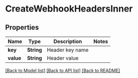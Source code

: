 # CreateWebhookHeadersInner

## Properties

Name | Type | Description | Notes
------------ | ------------- | ------------- | -------------
**key** | **String** | Header key name | 
**value** | **String** | Header value | 

[[Back to Model list]](../README.md#documentation-for-models) [[Back to API list]](../README.md#documentation-for-api-endpoints) [[Back to README]](../README.md)



